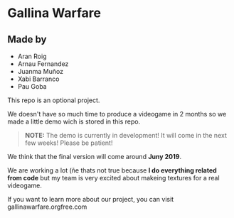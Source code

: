 # Gallina Warfare
## Made by
* Aran Roig
* Arnau Fernandez 
* Juanma Muñoz
* Xabi Barranco
* Pau Goba

This repo is an optional project.

We doesn't have so much time to produce a videogame in 2 months so we made a little demo wich is stored in this repo.

> **NOTE:** The demo is currently in development! It will come in the next few weeks! Please be patient!

 We think that the final version will come around **Juny 2019**.

We are working a lot (ñe thats not true because **I do everything related from code** but my team is very excited about makeing textures for a real videogame.

If you want to learn more about our project, you can visit gallinawarfare.orgfree.com
